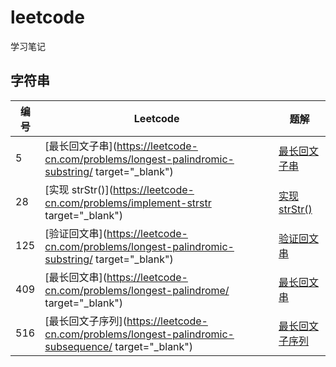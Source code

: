 # leetcode
学习笔记

## 字符串

编号  | Leetcode | 题解
------------ | ------------ | -------------
5     |[最长回文子串](https://leetcode-cn.com/problems/longest-palindromic-substring/ target="_blank")      | [最长回文子串]()
28    |[实现 strStr()](https://leetcode-cn.com/problems/implement-strstr target="_blank")   | [实现 strStr()]()
125   |[验证回文串](https://leetcode-cn.com/problems/longest-palindromic-substring/ target="_blank")      | [验证回文串]()
409   |[最长回文串](https://leetcode-cn.com/problems/longest-palindrome/ target="_blank")      | [最长回文串]()
516   |[最长回文子序列](https://leetcode-cn.com/problems/longest-palindromic-subsequence/ target="_blank")   |  [最长回文子序列]()
